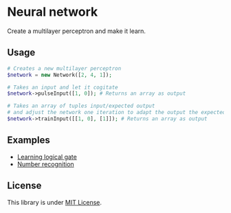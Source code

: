 Neural network
==============

Create a multilayer perceptron and make it learn.


## Usage

``` php
# Creates a new multilayer perceptron
$network = new Network([2, 4, 1]);

# Takes an input and let it cogitate
$network->pulseInput([1, 0]); # Returns an array as output

# Takes an array of tuples input/expected output
# and adjust the network one iteration to adapt the output the expected result
$network->trainInput([[1, 0], [1]]); # Returns an array as output
```


## Examples

 - [Learning logical gate](examples/learn-logical-gate)
 - [Number recognition](examples/number-recognition)


## License

This library is under [MIT License](LICENSE).
